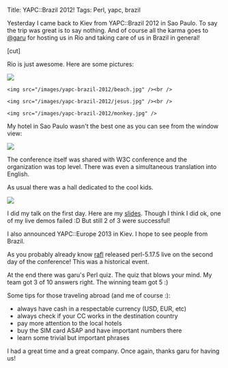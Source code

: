 Title: YAPC::Brazil 2012!
Tags: Perl, yapc, brazil

Yesterday I came back to Kiev from YAPC::Brazil 2012 in Sao Paulo. To say the
trip was great is to say nothing. And of course all the karma goes to
[@garu](http://twitter.com/garu_rj) for hosting us in Rio and taking care of us
in Brazil in general!

[cut]

Rio is just awesome. Here are some pictures:

<div>
    <img src="/images/yapc-brazil-2012/brazil-flag.jpg" /><br />

    <img src="/images/yapc-brazil-2012/beach.jpg" /><br />

    <img src="/images/yapc-brazil-2012/jesus.jpg" /><br />

    <img src="/images/yapc-brazil-2012/monkey.jpg" />
</div>

My hotel in Sao Paulo wasn't the best one as you can see from the window view:

<div>
    <img src="/images/yapc-brazil-2012/view-from-hotel.jpg" />
</div>

The conference itself was shared with W3C conference and the organization was
top level. There was even a simultaneous translation into English.

As usual there was a hall dedicated to the cool kids.

<div>
    <img src="/images/yapc-brazil-2012/cool-kids-panel.jpg" />
</div>

I did my talk on the first day. Here are my
[slides](http://www.slideshare.net/vti/working-with-websockets-in-perl). Though
I think I did ok, one of my live demos failed :D But still 2 of 3 were
successful!

I also announced YAPC::Europe 2013 in Kiev. I hope to see people from Brazil.

As you probably already know [rafl](https://metacpan.org/author/FLORA) released
perl-5.17.5 live on the second day of the conference! This was a historical event.

At the end there was garu's Perl quiz. The quiz that blows your mind. My team
got 3 of 10 answers right. The winning team got 5 :)

Some tips for those traveling abroad (and me of course :):

- always have cash in a respectable currency (USD, EUR, etc)
- always check if your CC works in the destination country
- pay more attention to the local hotels
- buy the SIM card ASAP and have important numbers there
- learn some trivial but important phrases

I had a great time and a great company. Once again, thanks garu for having us!
